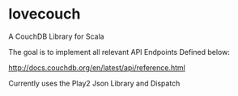 lovecouch
=========

A CouchDB Library for Scala


The goal is to implement all relevant API Endpoints Defined below:

http://docs.couchdb.org/en/latest/api/reference.html


Currently uses the Play2 Json Library and Dispatch
